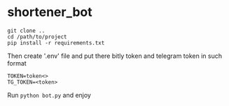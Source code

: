 # shortener_bot

```
git clone ..
cd /path/to/project
pip install -r requirements.txt
```

Then create '.env' file and put there bitly token and telegram token in such format
```
TOKEN=token<>
TG_TOKEN=<token>
```

Run `python bot.py` and enjoy 
